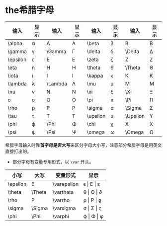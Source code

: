 # the希腊字母

|输入|显示|输入|显示|输入|显示|输入|显示|
| --------------| ------| -------------| ------| --------------| ------| --------------| ------|
|\\alpha|α|A|A|\\beta|β|B|B|
|\\gamma|γ|\\Gamma|Γ|\\delta|δ|\\Delta|Δ|
|\\epsilon|ϵ|E|E|\\zeta|ζ|Z|Z|
|\\eta|η|H|H|\\theta|θ|\\Theta|Θ|
|\\iota|ι|I|I|\\kappa|κ|K|K|
|\\lambda|λ|\\Lambda|Λ|\\mu|μ|M|M|
|\\nu|ν|N|N|\\xi|ξ|\\Xi|Ξ|
|o|o|O|O|\\pi|π|\\Pi|Π|
|\\rho|ρ|P|P|\\sigma|σ|\\Sigma|Σ|
|\\tau|τ|T|T|\\upsilon|υ|\\Upsilon|Υ|
|\\phi|ϕ|\\Phi|Φ|\\chi|χ|X|X|
|\\psi|ψ|\\Psi|Ψ|\\omega|ω|\\Omega|Ω|

希腊字母输入时靠**首字母是否大写**来区分字母大小写，注意部分希腊字母是用英文直接打出的。

* 部分字母有变量专用形式，以 `\var`​ 开头。

|小写|大写|变量形式|显示|
| --------------| ------------| -----------------| ----------------------|
|\\epsilon|E|\\varepsilon|ϵ \| E \| ε|
|\\theta|\\Theta|\\vartheta|θ \| Θ \| ϑ|
|\\rho|P|\\varrho|ρ \| P \| ϱ|
|\\sigma|\\Sigma|\\varsigma|σ \| Σ \| ς|
|\\phi|\\Phi|\\varphi|ϕ \| Φ \| φ|

‍
